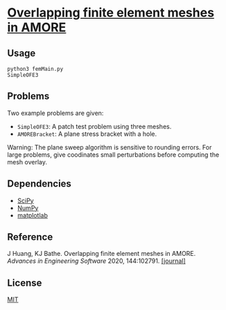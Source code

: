 # [Overlapping finite element meshes in AMORE](https://doi.org/10.1016/j.advengsoft.2020.102791)

## Usage

```
python3 femMain.py
SimpleOFE3
```

## Problems

Two example problems are given:
* `SimpleOFE3`: A patch test problem using three meshes.
* `AMOREBracket`: A plane stress bracket with a hole.

Warning: The plane sweep algorithm is sensitive to rounding errors. For large problems, give coodinates small perturbations before computing the mesh overlay.

## Dependencies

* [SciPy](https://www.scipy.org)
* [NumPy](https://numpy.org)
* [matplotlab](https://matplotlib.org)

## Reference
J Huang, KJ Bathe. Overlapping finite element meshes in AMORE. <em>Advances in Engineering Software</em> 2020, 144:102791. [[journal]](https://doi.org/10.1016/j.advengsoft.2020.102791)

## License
[MIT](https://choosealicense.com/licenses/mit/)